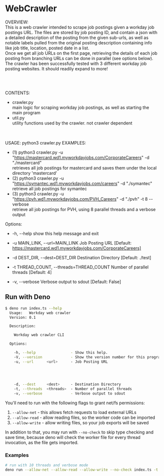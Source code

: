 # WebCrawler
OVERVIEW:
<br />
This is a web crawler intended to scrape job postings given a workday job postings URL. The files are stored by job posting ID, and contain a json with a detailed description of the posting from the given sub-urls, as well as notable labels pulled from the original posting description containing info like job title, location, posted date in a list.
<br />
Once we get all job URLs on the first page, retrieving the details of each job posting from branching URLs can be done in parallel (see options below).
<br />
The crawler has been successfully tested with 3 different workday job posting websites. It should readily expand to more!

<br /><br />


CONTENTS:
<br />
- crawler.py
<br /> main logic for scraping workday job postings, as well as starting the main program
- util.py
<br />  utility functions used by the crawler. not crawler dependent

<br /><br />
USAGE:      python3 crawler.py <options>
EXAMPLES:   
- (1) python3 crawler.py -u "https://mastercard.wd1.myworkdayjobs.com/CorporateCareers" -d "./mastercard"
<br /> retrieves all job postings for mastercard and saves them under the local directory 'mastercard'
- (2) python3 crawler.py -u "https://symantec.wd1.myworkdayjobs.com/careers" -d "./symantec"
<br /> retrieve all job postings for symantec
- (3) python3 crawler.py -u "https://pvh.wd1.myworkdayjobs.com/PVH_Careers" -d "./pvh" -t 8 --verbose
<br /> retrieve all job postings for PVH, using 8 parallel threads and a verbose output


Options:

- -h, --help
show this help message and exit

- -u MAIN_LINK, --url=MAIN_LINK
Job Posting URL 
[Default: https://mastercard.wd1.myworkdayjobs.com/CorporateCareers]

- -d DEST_DIR, --dest=DEST_DIR
Destination Directory 
[Default: ./test]

- -t THREAD_COUNT, --threads=THREAD_COUNT
Number of parallel threads 
[Default: 4]

- -v, --verbose
Verbose output to sdout 
[Default: False]

  
## Run with Deno
  
```sh
$ deno run index.ts --help
  Usage:   Workday web crawler
  Version: 0.1                

  Description:

    Workday web crawler CLI

  Options:

    -h, --help                - Show this help.                                                         
    -V, --version             - Show the version number for this program.                               
    -u, --url      <url>      - Job Posting URL                            (required, Default:          
                                                                           "https://mastercard          
                                                                           .wd1.myworkdayjobs.com/wday/c
                                                                           xs/mastercard/CorporateCareer
                                                                           s/jobs")                     
    -d, --dest     <dest>     - Destination Directory                      (required, Default: "./test")
    -t, --threads  <threads>  - Number of parallel threads                 (required, Default: 4)       
    -v, --verbose             - Verbose output to sdout                                                 

```
  
You'll need to run with the following flags to grant net/fs permissions:
1. `--allow-net` - this allows fetch requests to load external URLs
2. `--allow-read` - allow reading files, so the worker code can be imported
3. `--allow-write` - allow writing files, so your job exports will be saved
  
In addition to that, you may run with `--no-check` to skip type checking and save time, because deno will check the worker file for every thread invocation, as the file gets imported.
  
### Examples
  
```sh
# run with 10 threads and verbose mode
deno run --allow-net --allow-read --allow-write --no-check index.ts -t 10 -v
```